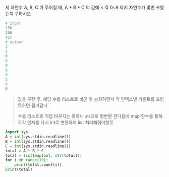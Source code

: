 세 자연수 A, B, C 가 주어질 때, A * B * C 의 값에 < 각 0~9 까지 자연수가 몇번 쓰였는지 구하시오

```python
# input
150
266
427
# output
3
1
0
2
0
0
0
2
0
0
```

> 값을 구한 후, 해당 수를 리스트로 바꾼 후 순회하면서 각 인덱스별 카운트를 프린트하면 될거같다.
>
> 수를 리스트로 직접 바꾸지는 못하니 str으로 형변환 한다음에 map 함수를 통해 각각 인자를 다시 int로 변환하여 list 처리해줘야할듯



```python
import sys
A = int(sys.stdin.readline())
B = int(sys.stdin.readline())
C = int(sys.stdin.readline())
total = A * B * C
total = list(map(int, str(total)))
for i in range(10):
    print(total.count(i))
print(total)
```

